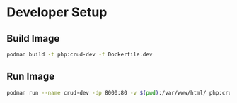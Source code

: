 # Developer Setup

## Build Image

```bash
podman build -t php:crud-dev -f Dockerfile.dev
```

## Run Image

```bash
podman run --name crud-dev -dp 8000:80 -v $(pwd):/var/www/html/ php:crud-dev
